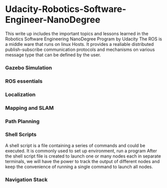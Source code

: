 # Udacity-Robotics-Software-Engineer-NanoDegree

This write up includes the important topics and lessons learned in the Robotics Software Engineering NanoDegree Program by Udacity
The ROS is a middle ware that runs on linux Hosts. It provides a realiable distributed publish-subscribe communication protocols and mechanisms on various message type that can be defined by the user. 

### Gazebo Simulation

### ROS essentials

### Localization 

### Mapping and SLAM

### Path Planning

### Shell Scripts
A shell script is a file containing a series of commands and could be executed. It is commonly used to set up environment, run a program
After the shell script file is created to launch one or many nodes each in separate terminals, we will have the power to track the output of different nodes and keep the convenience of running a single command to launch all nodes.

### Navigation Stack

